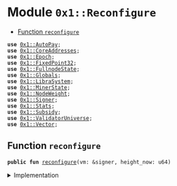 
<a name="0x1_Reconfigure"></a>

# Module `0x1::Reconfigure`



-  [Function `reconfigure`](#0x1_Reconfigure_reconfigure)


<pre><code><b>use</b> <a href="AutoPay.md#0x1_AutoPay">0x1::AutoPay</a>;
<b>use</b> <a href="CoreAddresses.md#0x1_CoreAddresses">0x1::CoreAddresses</a>;
<b>use</b> <a href="Epoch.md#0x1_Epoch">0x1::Epoch</a>;
<b>use</b> <a href="FixedPoint32.md#0x1_FixedPoint32">0x1::FixedPoint32</a>;
<b>use</b> <a href="FullnodeState.md#0x1_FullnodeState">0x1::FullnodeState</a>;
<b>use</b> <a href="Globals.md#0x1_Globals">0x1::Globals</a>;
<b>use</b> <a href="LibraSystem.md#0x1_LibraSystem">0x1::LibraSystem</a>;
<b>use</b> <a href="MinerState.md#0x1_MinerState">0x1::MinerState</a>;
<b>use</b> <a href="NodeWeight.md#0x1_NodeWeight">0x1::NodeWeight</a>;
<b>use</b> <a href="Signer.md#0x1_Signer">0x1::Signer</a>;
<b>use</b> <a href="Stats.md#0x1_Stats">0x1::Stats</a>;
<b>use</b> <a href="Subsidy.md#0x1_Subsidy">0x1::Subsidy</a>;
<b>use</b> <a href="ValidatorUniverse.md#0x1_ValidatorUniverse">0x1::ValidatorUniverse</a>;
<b>use</b> <a href="Vector.md#0x1_Vector">0x1::Vector</a>;
</code></pre>



<a name="0x1_Reconfigure_reconfigure"></a>

## Function `reconfigure`



<pre><code><b>public</b> <b>fun</b> <a href="Reconfigure.md#0x1_Reconfigure_reconfigure">reconfigure</a>(vm: &signer, height_now: u64)
</code></pre>



<details>
<summary>Implementation</summary>


<pre><code><b>public</b> <b>fun</b> <a href="Reconfigure.md#0x1_Reconfigure_reconfigure">reconfigure</a>(vm: &signer, height_now: u64) {
    <b>assert</b>(<a href="Signer.md#0x1_Signer_address_of">Signer::address_of</a>(vm) == <a href="CoreAddresses.md#0x1_CoreAddresses_LIBRA_ROOT_ADDRESS">CoreAddresses::LIBRA_ROOT_ADDRESS</a>(), 180101014010);

    // Fullnode subsidy
    // <b>loop</b> through validators and pay full node subsidies.
    // Should happen before transactionfees get distributed.
    <b>let</b> miners = <a href="MinerState.md#0x1_MinerState_get_miner_list">MinerState::get_miner_list</a>();

    // Migration

    <b>if</b> (<a href="Vector.md#0x1_Vector_length">Vector::length</a>(&miners) == 0) { miners = <a href="ValidatorUniverse.md#0x1_ValidatorUniverse_get_eligible_validators">ValidatorUniverse::get_eligible_validators</a>(vm) };

    <b>let</b> global_proofs_count = 0;
    <b>let</b> k = 0;
    <b>while</b> (k &lt; <a href="Vector.md#0x1_Vector_length">Vector::length</a>(&miners)) {
        <b>let</b> addr = *<a href="Vector.md#0x1_Vector_borrow">Vector::borrow</a>(&miners, k);

        <b>let</b> count = <a href="MinerState.md#0x1_MinerState_get_count_in_epoch">MinerState::get_count_in_epoch</a>(addr);
        <b>if</b> (count &gt; 0) {
            global_proofs_count = global_proofs_count + count;

            <b>let</b> value = <a href="Subsidy.md#0x1_Subsidy_distribute_fullnode_subsidy">Subsidy::distribute_fullnode_subsidy</a>(vm, addr, count, <b>false</b>);
            <a href="FullnodeState.md#0x1_FullnodeState_inc_payment_count">FullnodeState::inc_payment_count</a>(vm, addr, count);
            <a href="FullnodeState.md#0x1_FullnodeState_inc_payment_value">FullnodeState::inc_payment_value</a>(vm, addr, value);
            <a href="FullnodeState.md#0x1_FullnodeState_reconfig">FullnodeState::reconfig</a>(vm, addr, count);
        };
        k = k + 1;
    };

    // Process outgoing validators:
    // Distribute Transaction fees and subsidy payments <b>to</b> all outgoing validators
    <b>let</b> height_start = <a href="Epoch.md#0x1_Epoch_get_timer_height_start">Epoch::get_timer_height_start</a>(vm);

    <b>let</b> (outgoing_set, fee_ratio) = <a href="LibraSystem.md#0x1_LibraSystem_get_fee_ratio">LibraSystem::get_fee_ratio</a>(vm, height_start, height_now);

    <b>if</b> (<a href="Vector.md#0x1_Vector_length">Vector::length</a>&lt;address&gt;(&outgoing_set) &gt; 0) {
        <b>let</b> subsidy_units = <a href="Subsidy.md#0x1_Subsidy_calculate_subsidy">Subsidy::calculate_subsidy</a>(vm, height_start, height_now);

        <b>if</b> (subsidy_units &gt; 0) {
            <a href="Subsidy.md#0x1_Subsidy_process_subsidy">Subsidy::process_subsidy</a>(vm, subsidy_units, &outgoing_set, &fee_ratio);
        };
        <a href="Subsidy.md#0x1_Subsidy_process_fees">Subsidy::process_fees</a>(vm, &outgoing_set, &fee_ratio);
    };
    // Propose upcoming validator set:
    // Step 1: Sort Top N eligible validators
    // Step 2: Jail non-performing validators
    // Step 3: Reset counters
    // Step 4: Bulk <b>update</b> validator set (reconfig)

    // prepare_upcoming_validator_set(vm);
    <b>let</b> top_accounts = <a href="NodeWeight.md#0x1_NodeWeight_top_n_accounts">NodeWeight::top_n_accounts</a>(
        vm, <a href="Globals.md#0x1_Globals_get_max_validator_per_epoch">Globals::get_max_validator_per_epoch</a>());
    <b>let</b> jailed_set = <a href="LibraSystem.md#0x1_LibraSystem_get_jailed_set">LibraSystem::get_jailed_set</a>(vm, height_start, height_now);

    // 1. remove jailed set from validator universe
    // 2. get top accounts.
    <b>let</b> proposed_set = <a href="Vector.md#0x1_Vector_empty">Vector::empty</a>();
    <b>let</b> i = 0;
    <b>while</b> (i &lt; <a href="Vector.md#0x1_Vector_length">Vector::length</a>(&top_accounts)) {
        <b>let</b> addr = *<a href="Vector.md#0x1_Vector_borrow">Vector::borrow</a>(&top_accounts, i);
        <b>if</b> (!<a href="Vector.md#0x1_Vector_contains">Vector::contains</a>(&jailed_set, &addr)){
            <a href="Vector.md#0x1_Vector_push_back">Vector::push_back</a>(&<b>mut</b> proposed_set, addr);
        };
        i = i+ 1;
    };

    <b>let</b> eligible = <a href="ValidatorUniverse.md#0x1_ValidatorUniverse_get_eligible_validators">ValidatorUniverse::get_eligible_validators</a>(vm);
    // If the cardinality of validator_set in the next epoch is less than 4, we keep the same validator set.
    <b>if</b> (<a href="Vector.md#0x1_Vector_length">Vector::length</a>&lt;address&gt;(&proposed_set)&lt;= 3) proposed_set = *&eligible;
    // Usually an issue in staging network for QA only.
    // This is very rare and theoretically impossible for network <b>with</b> at least 6 nodes and 6 rounds. If we reach an epoch boundary <b>with</b> at least 6 rounds, we would have at least 2/3rd of the validator set <b>with</b> at least 66% liveliness.


    // needs <b>to</b> be set before the auctioneer runs in <a href="Subsidy.md#0x1_Subsidy_fullnode_reconfig">Subsidy::fullnode_reconfig</a>
    <a href="Subsidy.md#0x1_Subsidy_set_global_count">Subsidy::set_global_count</a>(vm, global_proofs_count);

    //Reset Counters
    <a href="Stats.md#0x1_Stats_reconfig">Stats::reconfig</a>(vm, &proposed_set);

    // Migrate elegible: in case there is no minerlist <b>struct</b>, <b>use</b> eligible for migrate_eligible_validators
    <a href="MinerState.md#0x1_MinerState_reconfig">MinerState::reconfig</a>(vm, &eligible);

    // <a href="Reconfigure.md#0x1_Reconfigure">Reconfigure</a> the network
    <a href="LibraSystem.md#0x1_LibraSystem_bulk_update_validators">LibraSystem::bulk_update_validators</a>(vm, proposed_set);
    // reset clocks
    <a href="Subsidy.md#0x1_Subsidy_fullnode_reconfig">Subsidy::fullnode_reconfig</a>(vm);
    <a href="AutoPay.md#0x1_AutoPay_reconfig_reset_tick">AutoPay::reconfig_reset_tick</a>(vm);
    <a href="Epoch.md#0x1_Epoch_reset_timer">Epoch::reset_timer</a>(vm, height_now);
}
</code></pre>



</details>


[//]: # ("File containing references which can be used from documentation")
[ACCESS_CONTROL]: https://github.com/libra/lip/blob/master/lips/lip-2.md
[ROLE]: https://github.com/libra/lip/blob/master/lips/lip-2.md#roles
[PERMISSION]: https://github.com/libra/lip/blob/master/lips/lip-2.md#permissions
